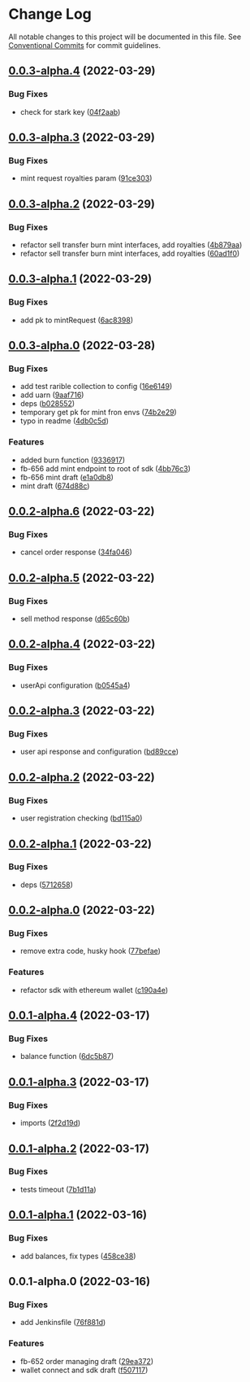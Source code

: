 # Change Log

All notable changes to this project will be documented in this file.
See [Conventional Commits](https://conventionalcommits.org) for commit guidelines.

## [0.0.3-alpha.4](https://github.com/rarible/immutable-x-sdk/compare/v0.0.3-alpha.3...v0.0.3-alpha.4) (2022-03-29)


### Bug Fixes

* check for stark key ([04f2aab](https://github.com/rarible/immutable-x-sdk/commit/04f2aab050fcc30f320e1e5528286182419f4967))





## [0.0.3-alpha.3](https://github.com/rarible/immutable-x-sdk/compare/v0.0.3-alpha.2...v0.0.3-alpha.3) (2022-03-29)


### Bug Fixes

* mint request royalties param ([91ce303](https://github.com/rarible/immutable-x-sdk/commit/91ce30301994c73dc09de380663f2e5b74c0adc3))





## [0.0.3-alpha.2](https://github.com/rarible/immutable-x-sdk/compare/v0.0.3-alpha.1...v0.0.3-alpha.2) (2022-03-29)


### Bug Fixes

* refactor sell transfer burn mint interfaces, add royalties ([4b879aa](https://github.com/rarible/immutable-x-sdk/commit/4b879aa1785d0f91c0d3f4c5791a026745630afc))
* refactor sell transfer burn mint interfaces, add royalties ([60ad1f0](https://github.com/rarible/immutable-x-sdk/commit/60ad1f03ecb0cae364d9d4fb32a874ff9a09c432))





## [0.0.3-alpha.1](https://github.com/rarible/immutable-x-sdk/compare/v0.0.3-alpha.0...v0.0.3-alpha.1) (2022-03-29)


### Bug Fixes

* add pk to mintRequest ([6ac8398](https://github.com/rarible/immutable-x-sdk/commit/6ac83988d63d4db506ac13f1567d5134278c98bf))





## [0.0.3-alpha.0](https://github.com/rarible/immutable-x-sdk/compare/v0.0.2-alpha.6...v0.0.3-alpha.0) (2022-03-28)


### Bug Fixes

* add test rarible collection to config ([16e6149](https://github.com/rarible/immutable-x-sdk/commit/16e614979edf4e6ff30f2c36d55fb09bff776eac))
* add uarn ([9aaf716](https://github.com/rarible/immutable-x-sdk/commit/9aaf71656502d030465dd061d373a2177869c8cc))
* deps ([b028552](https://github.com/rarible/immutable-x-sdk/commit/b028552c01b49beca7d1d1fc86e9712d0480665e))
* temporary get pk for mint fron envs ([74b2e29](https://github.com/rarible/immutable-x-sdk/commit/74b2e297900c572b472033d7a6f6a1eabd145d4b))
* typo in readme ([4db0c5d](https://github.com/rarible/immutable-x-sdk/commit/4db0c5d8aef6b433716dff8b71fa4aa8a162dfec))


### Features

* added burn function ([9336917](https://github.com/rarible/immutable-x-sdk/commit/9336917a90aeb51e3dab099709dc04e43d89df2d))
* fb-656 add mint endpoint to root of sdk ([4bb76c3](https://github.com/rarible/immutable-x-sdk/commit/4bb76c3782ad19eaf3ebef1ebb0417e3dd2db350))
* fb-656 mint draft ([e1a0db8](https://github.com/rarible/immutable-x-sdk/commit/e1a0db80d13190904c17d014b9e423c360f7422f))
* mint draft ([674d88c](https://github.com/rarible/immutable-x-sdk/commit/674d88cc890bb36929a2d86cbd3fd24472aaf63a))





## [0.0.2-alpha.6](https://github.com/rarible/immutable-x-sdk/compare/v0.0.2-alpha.5...v0.0.2-alpha.6) (2022-03-22)


### Bug Fixes

* cancel order response ([34fa046](https://github.com/rarible/immutable-x-sdk/commit/34fa0462107a49052db304d77347a616d8263b1e))





## [0.0.2-alpha.5](https://github.com/rarible/immutable-x-sdk/compare/v0.0.2-alpha.4...v0.0.2-alpha.5) (2022-03-22)


### Bug Fixes

* sell method response ([d65c60b](https://github.com/rarible/immutable-x-sdk/commit/d65c60bf60463e93b0e4f8f398072a9c5b37e8a0))





## [0.0.2-alpha.4](https://github.com/rarible/immutable-x-sdk/compare/v0.0.2-alpha.3...v0.0.2-alpha.4) (2022-03-22)


### Bug Fixes

* userApi configuration ([b0545a4](https://github.com/rarible/immutable-x-sdk/commit/b0545a4e8ad821bfd7d8dfe7557fd92ea54865f5))





## [0.0.2-alpha.3](https://github.com/rarible/immutable-x-sdk/compare/v0.0.2-alpha.2...v0.0.2-alpha.3) (2022-03-22)


### Bug Fixes

* user api response and configuration ([bd89cce](https://github.com/rarible/immutable-x-sdk/commit/bd89cce5fc0e887fd93c471cca016ddfd82cf8ce))





## [0.0.2-alpha.2](https://github.com/rarible/immutable-x-sdk/compare/v0.0.2-alpha.1...v0.0.2-alpha.2) (2022-03-22)


### Bug Fixes

* user registration checking ([bd115a0](https://github.com/rarible/immutable-x-sdk/commit/bd115a0796c3019430f3158c9d38ba2cf9f59a3f))





## [0.0.2-alpha.1](https://github.com/rarible/immutable-x-sdk/compare/v0.0.2-alpha.0...v0.0.2-alpha.1) (2022-03-22)


### Bug Fixes

* deps ([5712658](https://github.com/rarible/immutable-x-sdk/commit/57126584346b9aeee934007b1e58fdb6477acb54))





## [0.0.2-alpha.0](https://github.com/rarible/immutable-x-sdk/compare/v0.0.1-alpha.4...v0.0.2-alpha.0) (2022-03-22)


### Bug Fixes

* remove extra code, husky hook ([77befae](https://github.com/rarible/immutable-x-sdk/commit/77befae2c8d4b9999bb90eb28649afdbd220edc4))


### Features

* refactor sdk with ethereum wallet ([c190a4e](https://github.com/rarible/immutable-x-sdk/commit/c190a4e7ea6ad4d2b0b15215b8d99e0871416cb5))





## [0.0.1-alpha.4](https://github.com/rarible/immutable-x-sdk/compare/v0.0.1-alpha.3...v0.0.1-alpha.4) (2022-03-17)


### Bug Fixes

* balance function ([6dc5b87](https://github.com/rarible/immutable-x-sdk/commit/6dc5b87f729e92ad269d5b3456ec061f63fc1a55))





## [0.0.1-alpha.3](https://github.com/rarible/immutable-x-sdk/compare/v0.0.1-alpha.2...v0.0.1-alpha.3) (2022-03-17)


### Bug Fixes

* imports ([2f2d19d](https://github.com/rarible/immutable-x-sdk/commit/2f2d19dbc7f42d65ea04a1aa31afda60b15d222c))





## [0.0.1-alpha.2](https://github.com/rarible/immutable-x-sdk/compare/v0.0.1-alpha.1...v0.0.1-alpha.2) (2022-03-17)


### Bug Fixes

* tests timeout ([7b1d11a](https://github.com/rarible/immutable-x-sdk/commit/7b1d11aea25ef6b6b8f845df07b24bd19c83ba16))





## [0.0.1-alpha.1](https://github.com/rarible/immutable-x-sdk/compare/v0.0.1-alpha.0...v0.0.1-alpha.1) (2022-03-16)


### Bug Fixes

* add balances, fix types ([458ce38](https://github.com/rarible/immutable-x-sdk/commit/458ce38af579320a0be2b910e0fa77ccd3aa9f4a))





## 0.0.1-alpha.0 (2022-03-16)


### Bug Fixes

* add Jenkinsfile ([76f881d](https://github.com/rarible/immutable-x-sdk/commit/76f881d855b39867c957a80d4c1395df48de5a63))


### Features

* fb-652 order managing draft ([29ea372](https://github.com/rarible/immutable-x-sdk/commit/29ea3723a69d6d5c53b20078c69ab6c442c57328))
* wallet connect and sdk draft ([f507117](https://github.com/rarible/immutable-x-sdk/commit/f507117ebb2922bbca40c97dd5cc28023c5adfc1))

